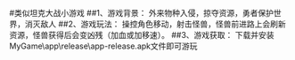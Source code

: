 #类似坦克大战小游戏
##1、游戏背景：
外来物种入侵，掠夺资源，勇者保护世界，消灭敌人
##2、游戏玩法：
操控角色移动，射击怪兽，怪兽前进路上会刷新资源，怪兽获得后会变凶残（加血或加移速）。
##3、游戏获取：
下载并安装MyGame\app\release\app-release.apk文件即可游玩
